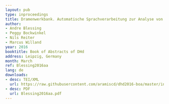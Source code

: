 ```yaml
---
layout: pub
type: inproceedings
title: Dramenwerkbank. Automatische Sprachverarbeitung zur Analyse von Figurenrede
author:
- Andre Blessing
- Peggy Bockwinkel
- Nils Reiter
- Marcus Willand
year: 2016
booktitle: Book of Abstracts of DHd
address: Leipzig, Germany
month: March
ref: Blessing2016aa
lang: de
downloads:
- desc: TEI/XML
  url: https://raw.githubusercontent.com/aramiscd/dhd2016-boa/master/input/xml/posters-077.xml
- desc: PDF
  url: Blessing2016aa.pdf
---
```

